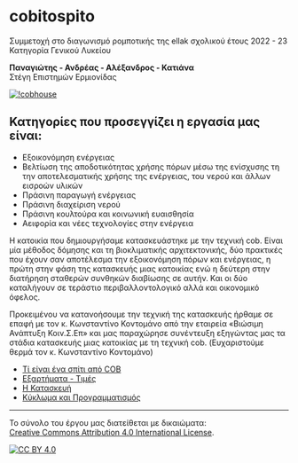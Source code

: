 # cobitospito
Συμμετοχή στο διαγωνισμό ρομποτικής της ellak σχολικού έτους 2022 - 23
Κατηγορία Γενικού Λυκείου

**Παναγιώτης - Ανδρέας - Αλέξανδρος - Κατιάνα**  
Στέγη Επιστημών Ερμιονίδας


[![!cobhouse](/cobHouse/6.jpg)][def2]

## Κατηγορίες που προσεγγίζει η εργασία μας είναι:

- Εξοικονόμηση ενέργειας
- Βελτίωση της αποδοτικότητας χρήσης πόρων μέσω της ενίσχυσης τη την αποτελεσματικής χρήσης της ενέργειας, του νερού και άλλων εισροών υλικών
- Πράσινη παραγωγή ενέργειας
- Πράσινη διαχείριση νερού
- Πράσινη κουλτούρα και κοινωνική ευαισθησία
- Αειφορία και νέες τεχνολογίες στην ενέργεια

Η κατοικία που δημιουργήσαμε κατασκευάστηκε με την τεχνική cob. Είναι μία μέθοδος δόμησης και τη βιοκλιματικής αρχιτεκτονικής, δύο πρακτικές που έχουν σαν αποτέλεσμα την εξοικονόμηση πόρων και ενέργειας, η πρώτη στην φάση της κατασκευής μιας κατοικίας ενώ η δεύτερη στην διατήρηση σταθερών συνθηκών διαβίωσης σε αυτήν. Και οι δύο καταλήγουν σε τεράστιο περιβαλλοντολογικό αλλά και οικονομικό όφελος.

Προκειμένου να κατανοήσουμε την τεχνική της κατασκευής ήρθαμε σε επαφή με τον κ. Κωνσταντίνο Κοντομάνο από την εταιρεία «Βιώσιμη Ανάπτυξη Κοιν.Σ.Επ» και μας παραχώρησε συνέντευξη εξηγώντας μας τα στάδια κατασκευής μιας κατοικίας με τη τεχνική cob.
(Ευχαριστούμε θερμά τον κ. Κωνσταντίνο Κοντομάνο)

- [Τί είναι ένα σπίτι από COB](cobHouse/README.md)
- [Εξαρτήματα - Τιμές](Εξαρτήματα/README.md)
- [Η Κατασκευή](Κατασκευή/README.md)
- [Κύκλωμα και Προγραμματισμός](Προγραμματισμός/README.md)


---

Το σύνολο του έργου μας διατείθεται με δικαιώματα:  
[Creative Commons Attribution 4.0 International License][cc-by]. 

[![CC BY 4.0][cc-by-image]][cc-by]

[cc-by]: http://creativecommons.org/licenses/by/4.0/
[cc-by-image]: https://i.creativecommons.org/l/by/4.0/88x31.png
[cc-by-shield]: https://img.shields.io/badge/License-CC%20BY%204.0-lightgrey.svg


[def1]: cobhouse/6.jpg
[def2]: https://youtu.be/yRxeDQ2eVNU
